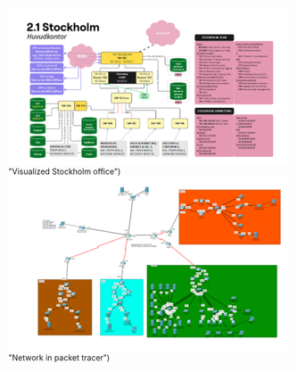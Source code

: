 ![alt text](stockholm.png) "Visualized Stockholm office")
![alt text](network.png) "Network in packet tracer")
